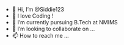 - 👋 Hi, I’m @Siddie123
- 👀 I love Coding !
- 🌱 I’m currently pursuing B.Tech at NMIMS
- 💞️ I’m looking to collaborate on ...
- 📫 How to reach me ...

<!---
Siddie123/Siddie123 is a ✨ special ✨ repository because its `README.md` (this file) appears on your GitHub profile.
You can click the Preview link to take a look at your changes.
--->

